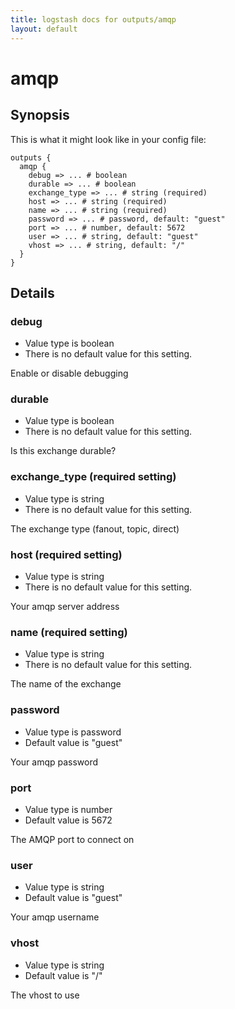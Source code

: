 ```yaml
---
title: logstash docs for outputs/amqp
layout: default
---
```

# amqp



## Synopsis

This is what it might look like in your config file:

    outputs {
      amqp {
        debug => ... # boolean
        durable => ... # boolean
        exchange_type => ... # string (required)
        host => ... # string (required)
        name => ... # string (required)
        password => ... # password, default: "guest"
        port => ... # number, default: 5672
        user => ... # string, default: "guest"
        vhost => ... # string, default: "/"
      }
    }

## Details

### debug

* Value type is boolean
* There is no default value for this setting.

Enable or disable debugging

### durable

* Value type is boolean
* There is no default value for this setting.

Is this exchange durable?

### exchange_type (required setting)

* Value type is string
* There is no default value for this setting.

The exchange type (fanout, topic, direct)

### host (required setting)

* Value type is string
* There is no default value for this setting.

Your amqp server address

### name (required setting)

* Value type is string
* There is no default value for this setting.

The name of the exchange

### password

* Value type is password
* Default value is "guest"

Your amqp password

### port

* Value type is number
* Default value is 5672

The AMQP port to connect on

### user

* Value type is string
* Default value is "guest"

Your amqp username

### vhost

* Value type is string
* Default value is "/"

The vhost to use

